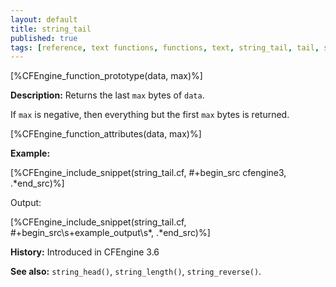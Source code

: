 ```yaml
---
layout: default
title: string_tail
published: true
tags: [reference, text functions, functions, text, string_tail, tail, substring]
---
```


[%CFEngine_function_prototype(data, max)%]

**Description:** Returns the last `max` bytes of `data`.

If `max` is negative, then everything but the first `max` bytes is returned.

[%CFEngine_function_attributes(data, max)%]

**Example:**

[%CFEngine_include_snippet(string_tail.cf, #\+begin_src cfengine3, .*end_src)%]

Output:

[%CFEngine_include_snippet(string_tail.cf, #\+begin_src\s+example_output\s*, .*end_src)%]

**History:** Introduced in CFEngine 3.6

**See also:** `string_head()`, `string_length()`, `string_reverse()`.
